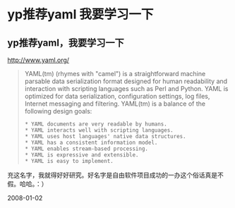 # yp推荐yaml 我要学习一下

## yp推荐yaml，我要学习一下

http://www.yaml.org/


> YAML(tm) (rhymes with "camel") is a straightforward machine parsable data serialization format designed for human readability and interaction with scripting languages such as Perl and Python. YAML is optimized for data serialization, configuration settings, log files, Internet messaging and filtering. YAML(tm) is a balance of the following design goals:
> 
>     * YAML documents are very readable by humans.
>     * YAML interacts well with scripting languages.
>     * YAML uses host languages' native data structures.
>     * YAML has a consistent information model.
>     * YAML enables stream-based processing.
>     * YAML is expressive and extensible.
>     * YAML is easy to implement.
> 

充这名字，我就得好好研究。好名字是自由软件项目成功的一办这个俗话真是不假。哈哈。：）





2008-01-02